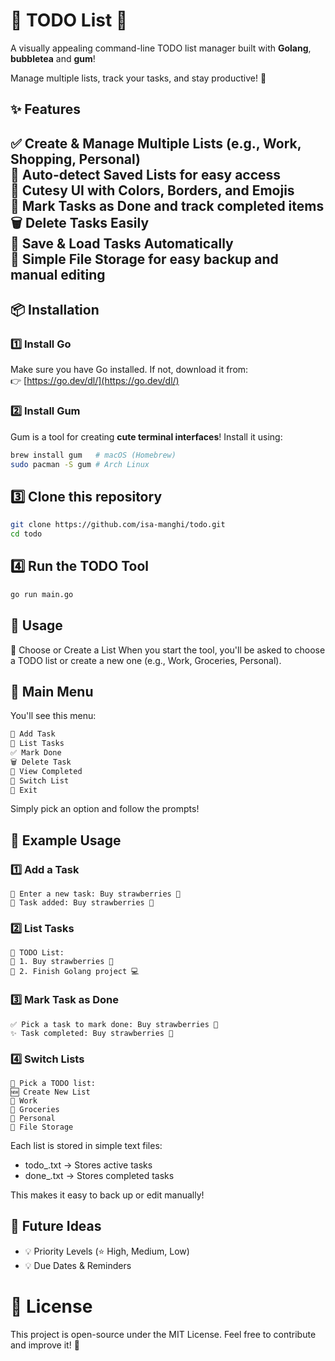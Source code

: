 # 🎀 TODO List 🎀

A visually appealing command-line TODO list manager built with **Golang**, **bubbletea** and **gum**!

Manage multiple lists, track your tasks, and stay productive! 💖

## ✨ Features

✅ **Create & Manage Multiple Lists** (e.g., Work, Shopping, Personal)  
📂 **Auto-detect Saved Lists** for easy access  
🌸 **Cutesy UI with Colors, Borders, and Emojis**  
🎉 **Mark Tasks as Done** and track completed items  
🗑️ **Delete Tasks Easily**  
💖 **Save & Load Tasks Automatically**  
🎀 **Simple File Storage** for easy backup and manual editing
---

## 📦 Installation

### 1️⃣ **Install Go**
Make sure you have Go installed. If not, download it from:  
👉 [https://go.dev/dl/](https://go.dev/dl/)

### 2️⃣ **Install Gum**
Gum is a tool for creating **cute terminal interfaces**! Install it using:
```sh
brew install gum   # macOS (Homebrew)
sudo pacman -S gum # Arch Linux
```

## 3️⃣ Clone this repository
```sh
git clone https://github.com/isa-manghi/todo.git
cd todo
```

## 4️⃣ Run the TODO Tool
```sh
go run main.go
```

## 🎀 Usage
📂 Choose or Create a List
When you start the tool, you'll be asked to choose a TODO list or create a new one (e.g., Work, Groceries, Personal).

## 📝 Main Menu
You'll see this menu:

``` sh
💖 Add Task
📜 List Tasks
✅ Mark Done
🗑️ Delete Task
🎀 View Completed
📂 Switch List
🚪 Exit
```

Simply pick an option and follow the prompts!

## 🎀 Example Usage
### 1️⃣ Add a Task
```console
💖 Enter a new task: Buy strawberries 🍓
🎀 Task added: Buy strawberries 🍓
```

### 2️⃣ List Tasks
```console
📜 TODO List:
🌸 1. Buy strawberries 🍓
🌸 2. Finish Golang project 💻
```

### 3️⃣ Mark Task as Done
```console 
✅ Pick a task to mark done: Buy strawberries 🍓
✨ Task completed: Buy strawberries 🍓
```

### 4️⃣ Switch Lists
```shell-session
📂 Pick a TODO list:
🆕 Create New List
📂 Work
📂 Groceries
📂 Personal
🎀 File Storage
```

Each list is stored in simple text files:

- todo_<list>.txt → Stores active tasks
- done_<list>.txt → Stores completed tasks

This makes it easy to back up or edit manually!

## 🎀 Future Ideas
- 💡 Priority Levels (⭐️ High, Medium, Low)
- 💡 Due Dates & Reminders

# 📜 License
This project is open-source under the MIT License. Feel free to contribute and improve it! 💖